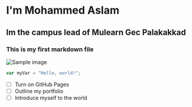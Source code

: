 # I'm Mohammed Aslam 
## Im the campus lead of Mulearn Gec Palakakkad
### This is my first markdown file

![Sample image](https://plus.unsplash.com/premium_photo-1671599016130-7882dbff302f?fm=jpg&q=60&w=3000&ixlib=rb-4.0.3&ixid=M3wxMjA3fDB8MHxzZWFyY2h8MXx8bW90aXZhdGlvbnxlbnwwfHwwfHx8MA%3D%3D)



``` javascript
var myVar = "Hello, world!";
```

- [ ] Turn on GitHub Pages
- [ ] Outline my portfolio
- [ ] Introduce myself to the world
